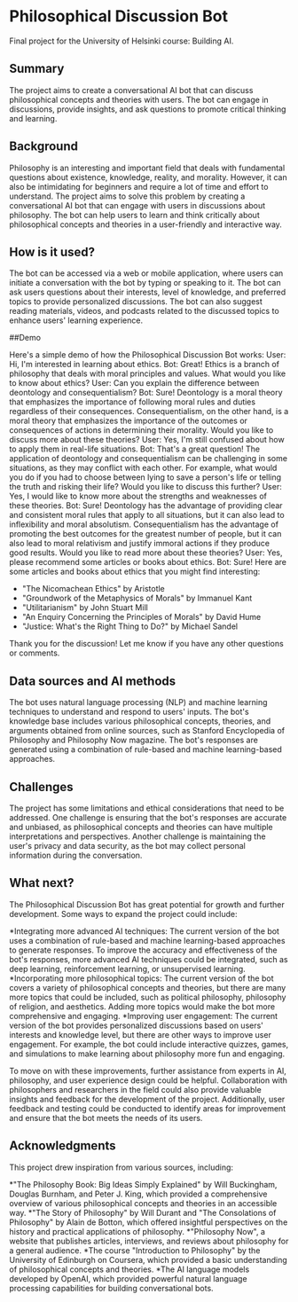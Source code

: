 # Philosophical Discussion Bot

Final project for the University of Helsinki course: Building AI.

## Summary

The project aims to create a conversational AI bot that can discuss philosophical concepts and theories with users. The bot can engage in discussions, provide insights, and ask questions to promote critical thinking and learning.

## Background

Philosophy is an interesting and important field that deals with fundamental questions about existence, knowledge, reality, and morality. However, it can also be intimidating for beginners and require a lot of time and effort to understand. The project aims to solve this problem by creating a conversational AI bot that can engage with users in discussions about philosophy. The bot can help users to learn and think critically about philosophical concepts and theories in a user-friendly and interactive way.

## How is it used?

The bot can be accessed via a web or mobile application, where users can initiate a conversation with the bot by typing or speaking to it. The bot can ask users questions about their interests, level of knowledge, and preferred topics to provide personalized discussions. The bot can also suggest reading materials, videos, and podcasts related to the discussed topics to enhance users' learning experience.

##Demo

Here's a simple demo of how the Philosophical Discussion Bot works:
User: Hi, I'm interested in learning about ethics.
Bot: Great! Ethics is a branch of philosophy that deals with moral principles and values. What would you like to know about ethics?
User: Can you explain the difference between deontology and consequentialism?
Bot: Sure! Deontology is a moral theory that emphasizes the importance of following moral rules and duties regardless of their consequences. Consequentialism, on the other hand, is a moral theory that emphasizes the importance of the outcomes or consequences of actions in determining their morality. Would you like to discuss more about these theories?
User: Yes, I'm still confused about how to apply them in real-life situations.
Bot: That's a great question! The application of deontology and consequentialism can be challenging in some situations, as they may conflict with each other. For example, what would you do if you had to choose between lying to save a person's life or telling the truth and risking their life? Would you like to discuss this further?
User: Yes, I would like to know more about the strengths and weaknesses of these theories.
Bot: Sure! Deontology has the advantage of providing clear and consistent moral rules that apply to all situations, but it can also lead to inflexibility and moral absolutism. Consequentialism has the advantage of promoting the best outcomes for the greatest number of people, but it can also lead to moral relativism and justify immoral actions if they produce good results. Would you like to read more about these theories?
User: Yes, please recommend some articles or books about ethics.
Bot: Sure! Here are some articles and books about ethics that you might find interesting:
- "The Nicomachean Ethics" by Aristotle
- "Groundwork of the Metaphysics of Morals" by Immanuel Kant
- "Utilitarianism" by John Stuart Mill
- "An Enquiry Concerning the Principles of Morals" by David Hume
- "Justice: What's the Right Thing to Do?" by Michael Sandel

Thank you for the discussion! Let me know if you have any other questions or comments.

## Data sources and AI methods

The bot uses natural language processing (NLP) and machine learning techniques to understand and respond to users' inputs. The bot's knowledge base includes various philosophical concepts, theories, and arguments obtained from online sources, such as Stanford Encyclopedia of Philosophy and Philosophy Now magazine. The bot's responses are generated using a combination of rule-based and machine learning-based approaches.

## Challenges

The project has some limitations and ethical considerations that need to be addressed. One challenge is ensuring that the bot's responses are accurate and unbiased, as philosophical concepts and theories can have multiple interpretations and perspectives. Another challenge is maintaining the user's privacy and data security, as the bot may collect personal information during the conversation. 

## What next?

The Philosophical Discussion Bot has great potential for growth and further development. Some ways to expand the project could include:

*Integrating more advanced AI techniques: The current version of the bot uses a combination of rule-based and machine learning-based approaches to generate responses. To improve the accuracy and effectiveness of the bot's responses, more advanced AI techniques could be integrated, such as deep learning, reinforcement learning, or unsupervised learning.
*Incorporating more philosophical topics: The current version of the bot covers a variety of philosophical concepts and theories, but there are many more topics that could be included, such as political philosophy, philosophy of religion, and aesthetics. Adding more topics would make the bot more comprehensive and engaging.
*Improving user engagement: The current version of the bot provides personalized discussions based on users' interests and knowledge level, but there are other ways to improve user engagement. For example, the bot could include interactive quizzes, games, and simulations to make learning about philosophy more fun and engaging.

To move on with these improvements, further assistance from experts in AI, philosophy, and user experience design could be helpful. Collaboration with philosophers and researchers in the field could also provide valuable insights and feedback for the development of the project. Additionally, user feedback and testing could be conducted to identify areas for improvement and ensure that the bot meets the needs of its users.

## Acknowledgments

This project drew inspiration from various sources, including:

*"The Philosophy Book: Big Ideas Simply Explained" by Will Buckingham, Douglas Burnham, and Peter J. King, which provided a comprehensive overview of various philosophical concepts and theories in an accessible way.
*"The Story of Philosophy" by Will Durant and "The Consolations of Philosophy" by Alain de Botton, which offered insightful perspectives on the history and practical applications of philosophy.
*"Philosophy Now", a website that publishes articles, interviews, and reviews about philosophy for a general audience.
*The course "Introduction to Philosophy" by the University of Edinburgh on Coursera, which provided a basic understanding of philosophical concepts and theories.
*The AI language models developed by OpenAI, which provided powerful natural language processing capabilities for building conversational bots.
